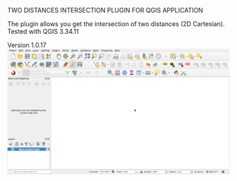 
TWO DISTANCES INTERSECTION PLUGIN FOR QGIS APPLICATION


The plugin allows you get the intersection of two distances (2D Cartesian). Tested with QGIS 3.34.11

Version 1.0.17
![First look](firstLook.gif)
